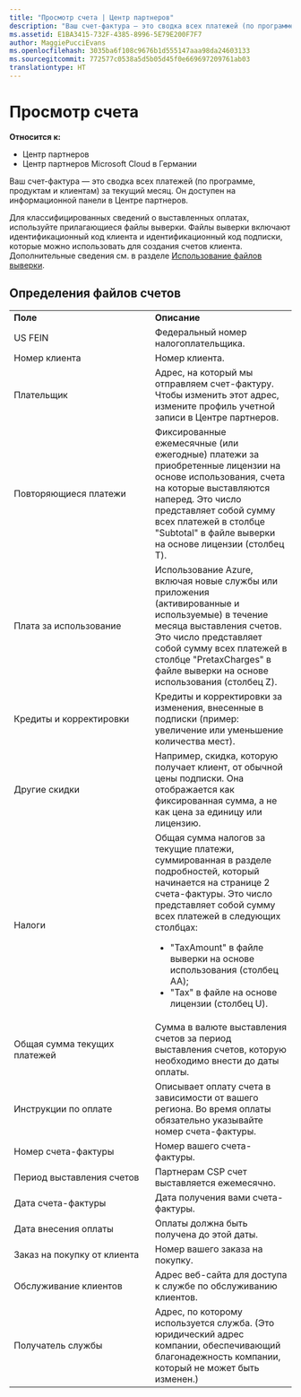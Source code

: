 ```yaml
---
title: "Просмотр счета | Центр партнеров"
description: "Ваш счет-фактура — это сводка всех платежей (по программе, продуктам и клиентам) за текущий месяц. Он доступен на информационной панели в Центре партнеров."
ms.assetid: E1BA3415-732F-4385-8996-5E79E200F7F7
author: MaggiePucciEvans
ms.openlocfilehash: 3035ba6f108c9676b1d555147aaa98da24603133
ms.sourcegitcommit: 772577c0538a5d5b05d45f0e669697209761ab03
translationtype: HT
---
```

# <a name="read-your-bill"></a>Просмотр счета

**Относится к:**

-  Центр партнеров
-  Центр партнеров Microsoft Cloud в Германии

Ваш счет-фактура — это сводка всех платежей (по программе, продуктам и клиентам) за текущий месяц. Он доступен на информационной панели в Центре партнеров.

Для классифицированных сведений о выставленных оплатах, используйте прилагающиеся файлы выверки. Файлы выверки включают идентификационный код клиента и идентификационный код подписки, которые можно использовать для создания счетов клиента. Дополнительные сведения см. в разделе [Использование файлов выверки](use-the-reconciliation-files.md).

## <a name="invoice-file-definitions"></a>Определения файлов счетов


<table>
<colgroup>
<col width="50%" />
<col width="50%" />
</colgroup>
<tbody>
<tr class="odd">
<td><strong>Поле</strong></td>
<td><strong>Описание</strong></td>
</tr>
<tr class="even">
<td>US FEIN</td>
<td>Федеральный номер налогоплательщика.</td>
</tr>
<tr class="odd">
<td>Номер клиента</td>
<td>Номер клиента.</td>
</tr>
<tr class="even">
<td>Плательщик</td>
<td>Адрес, на который мы отправляем счет-фактуру. Чтобы изменить этот адрес, измените профиль учетной записи в Центре партнеров.</td>
</tr>
<tr class="odd">
<td>Повторяющиеся платежи</td>
<td>Фиксированные ежемесячные (или ежегодные) платежи за приобретенные лицензии на основе использования, счета на которые выставляются наперед. Это число представляет собой сумму всех платежей в столбце &quot;Subtotal&quot; в файле выверки на основе лицензии (столбец T).</td>
</tr>
<tr class="even">
<td>Плата за использование</td>
<td>Использование Azure, включая новые службы или приложения (активированные и используемые) в течение месяца выставления счетов. Это число представляет собой сумму всех платежей в столбце &quot;PretaxCharges&quot; в файле выверки на основе использования (столбец Z).</td>
</tr>
<tr class="odd">
<td>Кредиты и корректировки</td>
<td>Кредиты и корректировки за изменения, внесенные в подписки (пример: увеличение или уменьшение количества мест).</td>
</tr>
<tr class="even">
<td>Другие скидки</td>
<td>Например, скидка, которую получает клиент, от обычной цены подписки. Она отображается как фиксированная сумма, а не как цена за единицу или лицензию.</td>
</tr>
<tr class="odd">
<td>Налоги</td>
<td>Общая сумма налогов за текущие платежи, суммированная в разделе подробностей, который начинается на странице 2 счета-фактуры. Это число представляет собой сумму всех платежей в следующих столбцах:
<ul>
<li>&quot;TaxAmount&quot; в файле выверки на основе использования (столбец AA);</li>
<li>&quot;Tax&quot; в файле на основе лицензии (столбец U).</li>
</ul></td>
</tr>
<tr class="even">
<td>Общая сумма текущих платежей</td>
<td>Сумма в валюте выставления счетов за период выставления счетов, которую необходимо внести до даты оплаты.</td>
</tr>
<tr class="odd">
<td>Инструкции по оплате</td>
<td>Описывает оплату счета в зависимости от вашего региона. Во время оплаты обязательно указывайте номер счета-фактуры.</td>
</tr>
<tr class="even">
<td>Номер счета-фактуры</td>
<td>Номер вашего счета-фактуры.</td>
</tr>
<tr class="odd">
<td>Период выставления счетов</td>
<td>Партнерам CSP счет выставляется ежемесячно.</td>
</tr>
<tr class="even">
<td>Дата счета-фактуры</td>
<td>Дата получения вами счета-фактуры.</td>
</tr>
<tr class="odd">
<td>Дата внесения оплаты</td>
<td>Оплаты должна быть получена до этой даты.</td>
</tr>
<tr class="even">
<td>Заказ на покупку от клиента</td>
<td>Номер вашего заказа на покупку.</td>
</tr>
<tr class="odd">
<td>Обслуживание клиентов</td>
<td>Адрес веб-сайта для доступа к службе по обслуживанию клиентов.</td>
</tr>
<tr class="even">
<td>Получатель службы</td>
<td>Адрес, по которому используется служба. (Это юридический адрес компании, обеспечивающий благонадежность компании, который не может быть изменен.)</td>
</tr>
</tbody>
</table>

 

 

 



